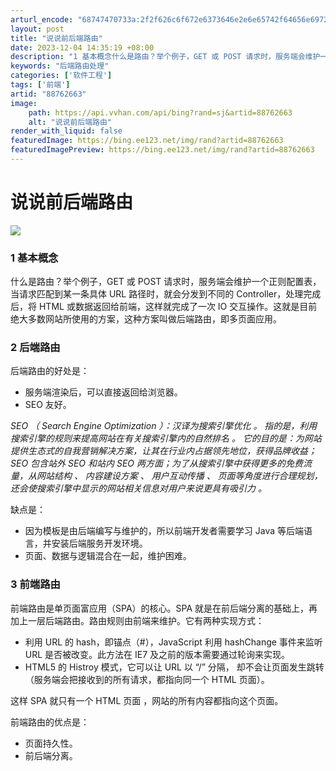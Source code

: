 ```yaml
---
arturl_encode: "68747470733a:2f2f626c6f672e6373646e2e6e65742f64656e69726f5f6c69:2f61727469636c652f64657461696c732f3838373632363633"
layout: post
title: "说说前后端路由"
date: 2023-12-04 14:35:19 +08:00
description: "1 基本概念什么是路由？举个例子，GET 或 POST 请求时，服务端会维护一个正则配置表，当请求匹"
keywords: "后端路由处理"
categories: ['软件工程']
tags: ['前端']
artid: "88762663"
image:
    path: https://api.vvhan.com/api/bing?rand=sj&artid=88762663
    alt: "说说前后端路由"
render_with_liquid: false
featuredImage: https://bing.ee123.net/img/rand?artid=88762663
featuredImagePreview: https://bing.ee123.net/img/rand?artid=88762663
---
```


# 说说前后端路由

![](https://i-blog.csdnimg.cn/blog_migrate/1809bdece4a4bb080f539cc93b7341f1.png)

### 1 基本概念

什么是路由？举个例子，GET 或 POST 请求时，服务端会维护一个正则配置表，当请求匹配到某一条具体 URL 路径时，就会分发到不同的 Controller，处理完成后，将 HTML 或数据返回给前端，这样就完成了一次 IO 交互操作。这就是目前绝大多数网站所使用的方案，这种方案叫做后端路由，即多页面应用。

### 2 后端路由

后端路由的好处是：

* 服务端渲染后，可以直接返回给浏览器。
* SEO 友好。

*SEO （ Search Engine Optimization ）：汉译为搜索引擎优化 。 指的是，利用搜索引擎的规则来提高网站在有关搜索引擎内的自然排名 。 它的目的是：为网站提供生态式的自我营销解决方案，让其在行业内占据领先地位，获得品牌收益； SEO 包含站外 SEO 和站内 SEO 两方面；为了从搜索引擎中获得更多的免费流量，从网站结构 、 内容建设方案 、 用户互动传播 、 页面等角度进行合理规划，还会使搜索引擎中显示的网站相关信息对用户来说更具有吸引力 。*

缺点是：

* 因为模板是由后端编写与维护的，所以前端开发者需要学习 Java 等后端语言，并安装后端服务开发环境。
* 页面、数据与逻辑混合在一起，维护困难。

### 3 前端路由

前端路由是单页面富应用（SPA）的核心。SPA 就是在前后端分离的基础上，再加上一层后端路由。路由规则由前端来维护。它有两种实现方式：

* 利用 URL 的 hash，即锚点（#），JavaScript 利用 hashChange 事件来监听 URL 是否被改变。此方法在 IE7 及之前的版本需要通过轮询来实现。
* HTML5 的 Histroy 模式，它可以让 URL 以 “/” 分隔， 却不会让页面发生跳转（服务端会把接收到的所有请求，都指向同一个 HTML 页面）。

这样 SPA 就只有一个 HTML 页面 ，网站的所有内容都指向这个页面。

前端路由的优点是：

* 页面持久性。
* 前后端分离。